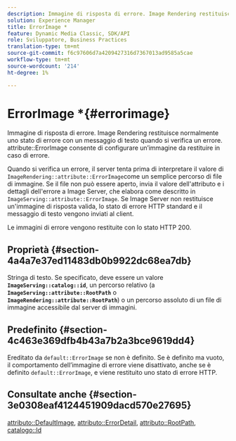 ```yaml
---
description: Immagine di risposta di errore. Image Rendering restituisce normalmente uno stato di errore con un messaggio di testo quando si verifica un errore. L'attributo ErrorImage consente di configurare un'immagine da restituire in caso di errore.
solution: Experience Manager
title: ErrorImage *
feature: Dynamic Media Classic, SDK/API
role: Sviluppatore, Business Practices
translation-type: tm+mt
source-git-commit: f6c97606d7a4209427316d7367013ad9585a5cae
workflow-type: tm+mt
source-wordcount: '214'
ht-degree: 1%

---
```



# ErrorImage *{#errorimage}

Immagine di risposta di errore. Image Rendering restituisce normalmente uno stato di errore con un messaggio di testo quando si verifica un errore. attribute::ErrorImage consente di configurare un’immagine da restituire in caso di errore.

Quando si verifica un errore, il server tenta prima di interpretare il valore di `ImageRendering::attribute::ErrorImage`come un semplice percorso di file di immagine. Se il file non può essere aperto, invia il valore dell&#39;attributo e i dettagli dell&#39;errore a Image Server, che elabora come descritto in `ImageServing::attribute::ErrorImage`. Se Image Server non restituisce un&#39;immagine di risposta valida, lo stato di errore HTTP standard e il messaggio di testo vengono inviati al client.

Le immagini di errore vengono restituite con lo stato HTTP 200.

## Proprietà {#section-4a4a7e37ed11483db0b9922dc68ea7db}

Stringa di testo. Se specificato, deve essere un valore **`ImageServing::catalog::id`**, un percorso relativo (a **`ImageServing::attribute::RootPath`** o **`ImageRendering::attribute::RootPath`**) o un percorso assoluto di un file di immagine accessibile dal server di immagini.

## Predefinito {#section-4c463e369dfb4b43a7b2a3bce9619dd4}

Ereditato da `default::ErrorImage` se non è definito. Se è definito ma vuoto, il comportamento dell’immagine di errore viene disattivato, anche se è definito `default::ErrorImage`, e viene restituito uno stato di errore HTTP.

## Consultate anche {#section-3e0308eaf4124451909dacd570e27695}

[attributo::DefaultImage](../../../../../ir-api/material-cat/image-rendering-api-ref/c-ir-material-catalog/c-ir-attributes-reference/r-ir-defaultpix.md#reference-102c98f9b5d24d2aaaeb756653fb0e6f),  [attributo::ErrorDetail](../../../../../ir-api/material-cat/image-rendering-api-ref/c-ir-material-catalog/c-ir-attributes-reference/r-ir-errordetail.md#reference-123b56eed6cf49cea6e0490672b7c53b),  [attributo::RootPath](../../../../../ir-api/material-cat/image-rendering-api-ref/c-ir-material-catalog/c-ir-attributes-reference/r-ir-rootpath.md#reference-a4d7c96b62e14fcbad1740c702f160f3),  [catalogo::Id](../../../../../ir-api/material-cat/image-rendering-api-ref/c-ir-material-catalog/c-ir-material-data-reference/r-ir-id.md#reference-cba2a53a952e403fb57a4e8569f9cf85)
